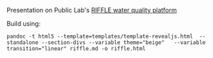 Presentation on Public Lab's [RIFFLE water quality platform](http://publiclab.org/wiki/riffle)

Build using:

    pandoc -t html5 --template=templates/template-revealjs.html  --standalone --section-divs --variable theme="beige"   --variable transition="linear" riffle.md -o riffle.html
